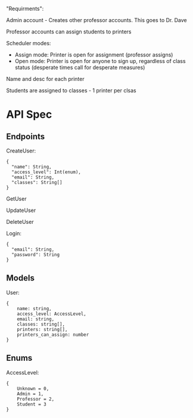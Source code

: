 "Requirments":

Admin account - Creates other professor accounts. This goes to Dr. Dave

Professor accounts can assign students to printers

Scheduler modes:
  - Assign mode: Printer is open for assignment (professor assigns)
  - Open mode: Printer is open for anyone to sign up, regardless of class status (desperate times call for desperate measures)

Name and desc for each printer

Students are assigned to classes - 1 printer per clsas

# API Spec

## Endpoints

CreateUser:
```
{
  "name": String,
  "access_level": Int(enum),
  "email": String,
  "classes": String[]
}
```
GetUser

UpdateUser

DeleteUser

Login: 
```
{
  "email": String,
  "password": String
}
```
## Models
User:
```
{
    name: string,
    access_level: AccessLevel,
    email: string,
    classes: string[],
    printers: string[],
    printers_can_assign: number
}
```

## Enums
AccessLevel:
```
{
    Unknown = 0,
    Admin = 1,
    Professor = 2,
    Student = 3
}
```
